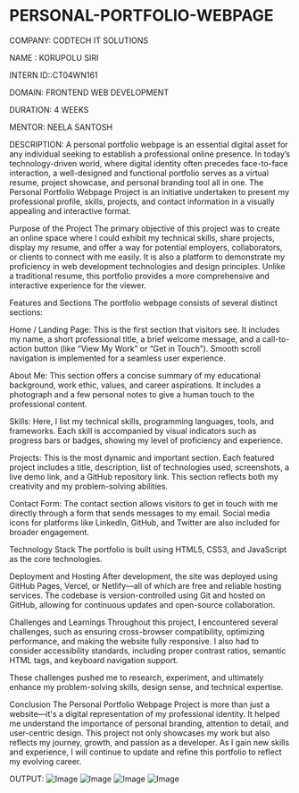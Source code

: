 # PERSONAL-PORTFOLIO-WEBPAGE

COMPANY: CODTECH IT SOLUTIONS

NAME : KORUPOLU SIRI

INTERN ID::CT04WN161

DOMAIN: FRONTEND WEB DEVELOPMENT

DURATION: 4 WEEKS

MENTOR: NEELA SANTOSH

DESCRIPTION:
A personal portfolio webpage is an essential digital asset for any individual seeking to establish a professional online presence. In today’s technology-driven world, where digital identity often precedes face-to-face interaction, a well-designed and functional portfolio serves as a virtual resume, project showcase, and personal branding tool all in one. The Personal Portfolio Webpage Project is an initiative undertaken to present my professional profile, skills, projects, and contact information in a visually appealing and interactive format.

Purpose of the Project
The primary objective of this project was to create an online space where I could exhibit my technical skills, share projects, display my resume, and offer a way for potential employers, collaborators, or clients to connect with me easily. It is also a platform to demonstrate my proficiency in web development technologies and design principles. Unlike a traditional resume, this portfolio provides a more comprehensive and interactive experience for the viewer.

Features and Sections
The portfolio webpage consists of several distinct sections:

Home / Landing Page:
This is the first section that visitors see. It includes my name, a short professional title, a brief welcome message, and a call-to-action button (like “View My Work” or “Get in Touch”). Smooth scroll navigation is implemented for a seamless user experience.

About Me:
This section offers a concise summary of my educational background, work ethic, values, and career aspirations. It includes a photograph and a few personal notes to give a human touch to the professional content.

Skills:
Here, I list my technical skills, programming languages, tools, and frameworks. Each skill is accompanied by visual indicators such as progress bars or badges, showing my level of proficiency and experience.

Projects:
This is the most dynamic and important section. Each featured project includes a title, description, list of technologies used, screenshots, a live demo link, and a GitHub repository link. This section reflects both my creativity and my problem-solving abilities.

Contact Form:
The contact section allows visitors to get in touch with me directly through a form that sends messages to my email. Social media icons for platforms like LinkedIn, GitHub, and Twitter are also included for broader engagement.

Technology Stack
The portfolio is built using HTML5, CSS3, and JavaScript as the core technologies.

Deployment and Hosting
After development, the site was deployed using GitHub Pages, Vercel, or Netlify—all of which are free and reliable hosting services. The codebase is version-controlled using Git and hosted on GitHub, allowing for continuous updates and open-source collaboration.

Challenges and Learnings
Throughout this project, I encountered several challenges, such as ensuring cross-browser compatibility, optimizing performance, and making the website fully responsive. I also had to consider accessibility standards, including proper contrast ratios, semantic HTML tags, and keyboard navigation support.

These challenges pushed me to research, experiment, and ultimately enhance my problem-solving skills, design sense, and technical expertise.

Conclusion
The Personal Portfolio Webpage Project is more than just a website—it's a digital representation of my professional identity. It helped me understand the importance of personal branding, attention to detail, and user-centric design. This project not only showcases my work but also reflects my journey, growth, and passion as a developer. As I gain new skills and experience, I will continue to update and refine this portfolio to reflect my evolving career.

OUTPUT:
![Image](https://github.com/user-attachments/assets/c2f80f89-e6d3-4d81-81c3-4be7e03aef4c)
![Image](https://github.com/user-attachments/assets/d36619d9-1e5e-48fe-8f5c-7b92ee606599)
![Image](https://github.com/user-attachments/assets/3483e911-cdc5-472b-afa4-a14ae5d430f6)
![Image](https://github.com/user-attachments/assets/5aec44d5-7a36-47c5-8cfa-5aceeb82eb4a)
